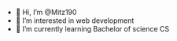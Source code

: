 - 👋 Hi, I’m @Mitz190
- 👀 I’m interested in web development
- 🌱 I’m currently learning Bachelor of science CS

<!---
Mitz190/Mitz190 is a ✨ special ✨ repository because its `README.md` (this file) appears on your GitHub profile.
You can click the Preview link to take a look at your changes.
--->
